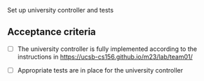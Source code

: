 Set up university controller and tests

## Acceptance criteria

- [ ] The university  controller is fully implemented according to the instructions in <https://ucsb-cs156.github.io/m23/lab/team01/>
- [ ] Appropriate tests are in place for the university  controller

